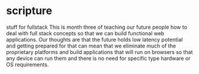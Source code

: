 # scripture
stuff for fullstack
This is month three of teaching our future people how to deal with full stack concepts so that we can build functional web applications.
Our thoughts are that the future holds low latency potential and getting prepared for that can mean that we eliminate much of the proprietary 
platforms and build applications that will run on browsers so that any device can run them and there is no need for specific type hardware or OS
requirements. 
